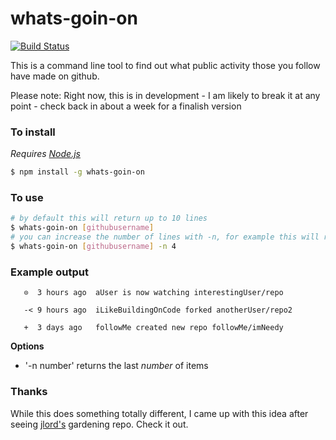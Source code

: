 # whats-goin-on

[![Build Status](https://travis-ci.org/hamishdickson/whats-goin-on.svg?branch=master)](https://travis-ci.org/hamishdickson/whats-goin-on)

This is a command line tool to find out what public activity those you follow have made on github.

Please note: Right now, this is in development - I am likely to break it at any point - check back in about a week for a finalish version

### To install

_Requires [Node.js](http://www.nodejs.org)_
```bash
$ npm install -g whats-goin-on
```

### To use

```bash
# by default this will return up to 10 lines
$ whats-goin-on [githubusername]
# you can increase the number of lines with -n, for example this will return 4 lines
$ whats-goin-on [githubusername] -n 4
```

### Example output
```
   ⊙  3 hours ago  aUser is now watching interestingUser/repo

   -< 9 hours ago  iLikeBuildingOnCode forked anotherUser/repo2

   +  3 days ago   followMe created new repo followMe/imNeedy
```

**Options**
- '-n number' returns the last _number_ of items

### Thanks

While this does something totally different, I came up with this idea after seeing [jlord's](https://github.com/jlord) gardening repo. Check it out.

